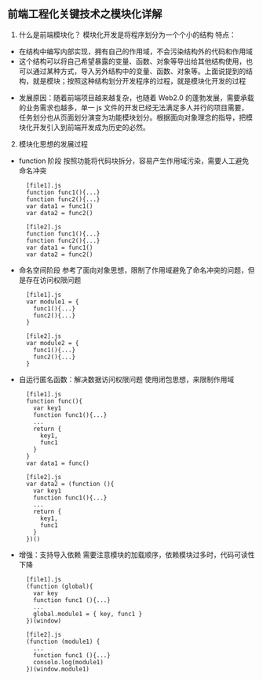 ## 前端工程化关键技术之模块化详解

1. 什么是前端模块化？
   模块化开发是将程序划分为一个个小的结构
   特点：

- 在结构中编写内部实现，拥有自己的作用域，不会污染结构外的代码和作用域
- 这个结构可以将自己希望暴露的变量、函数、对象等导出给其他结构使用，也可以通过某种方式，导入另外结构中的变量、函数、对象等。上面说提到的结构，就是模块；按照这种结构划分开发程序的过程，就是模块化开发的过程

* 发展原因：随着前端项目越来越复杂，也随着 Web2.0 的蓬勃发展，需要承载的业务需求也越多，单一 js 文件的开发已经无法满足多人并行的项目需要，任务划分也从页面划分演变为功能模块划分。根据面向对象理念的指导，把模块化开发引入到前端开发成为历史的必然。

2. 模块化思想的发展过程

- function 阶段
  按照功能将代码块拆分，容易产生作用域污染，需要人工避免命名冲突

  ```
    [file1].js
    function func1(){...}
    function func2(){...}
    var data1 = func1()
    var data2 = func2()

    [file2].js
    function func1(){...}
    function func2(){...}
    var data1 = func1()
    var data2 = func2()
  ```

- 命名空间阶段
  参考了面向对象思想，限制了作用域避免了命名冲突的问题，但是存在访问权限问题

  ```
    [file1].js
    var module1 = {
      func1(){...}
      func2(){...}
    }

    [file2].js
    var module2 = {
      func1(){...}
      func2(){...}
    }
  ```

- 自运行匿名函数：解决数据访问权限问题
  使用闭包思想，来限制作用域

  ```
    [file1].js
    function func(){
      var key1
      function func1(){...}
      ...
      return {
        key1,
        func1
      }
    }
    var data1 = func()

    [file2].js
    var data2 = (function (){
      var key1
      function func1(){...}
      ...
      return {
        key1,
        func1
      }
    })()

  ```

- 增强：支持导入依赖
  需要注意模块的加载顺序，依赖模块过多时，代码可读性下降

  ```
    [file1].js
    (function (global){
      var key
      function func1 (){...}
      ...
      global.module1 = { key, func1 }
    })(window)

    [file2].js
    (function (module1) {
      ...
      function func1 (){...}
      consolo.log(module1)
    })(window.module1)

  ```
